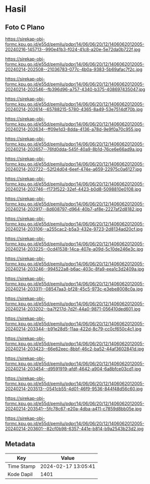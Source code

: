 # Hasil

## Foto C Plano

https://sirekap-obj-formc.kpu.go.id/e55d/pemilu/pdpr/14/06/06/20/12/1406062012005-20240216-145713--990e41b3-f024-41c8-a20e-5e72da0b722f.jpg

https://sirekap-obj-formc.kpu.go.id/e55d/pemilu/pdpr/14/06/06/20/12/1406062012005-20240214-202508--21036783-077c-4b0a-9383-5b69afac7f2c.jpg

https://sirekap-obj-formc.kpu.go.id/e55d/pemilu/pdpr/14/06/06/20/12/1406062012005-20240214-202546--fb396d96-a757-4340-b375-408697435047.jpg

https://sirekap-obj-formc.kpu.go.id/e55d/pemilu/pdpr/14/06/06/20/12/1406062012005-20240214-202614--65788215-5780-4365-8a49-53e7514df70b.jpg

https://sirekap-obj-formc.kpu.go.id/e55d/pemilu/pdpr/14/06/06/20/12/1406062012005-20240214-202634--ff09e1d3-8dda-4136-a78d-9e9f0a70c955.jpg

https://sirekap-obj-formc.kpu.go.id/e55d/pemilu/pdpr/14/06/06/20/12/1406062012005-20240214-202657--76fd0dda-545f-40a9-8b1d-76ce6e66ad9a.jpg

https://sirekap-obj-formc.kpu.go.id/e55d/pemilu/pdpr/14/06/06/20/12/1406062012005-20240214-202722--52f24d04-6eef-474e-a659-22975c0a6127.jpg

https://sirekap-obj-formc.kpu.go.id/e55d/pemilu/pdpr/14/06/06/20/12/1406062012005-20240214-202746--f173f522-32ef-4423-b0d8-5098810e0108.jpg

https://sirekap-obj-formc.kpu.go.id/e55d/pemilu/pdpr/14/06/06/20/12/1406062012005-20240214-202917--8d608797-d964-40b7-af8e-2227af2d8182.jpg

https://sirekap-obj-formc.kpu.go.id/e55d/pemilu/pdpr/14/06/06/20/12/1406062012005-20240214-203106--a255cac2-b5a3-432e-9723-2d8134ad20cf.jpg

https://sirekap-obj-formc.kpu.go.id/e55d/pemilu/pdpr/14/06/06/20/12/1406062012005-20240214-203225--0cd41538-14ca-407e-a09d-5c10de246e3c.jpg

https://sirekap-obj-formc.kpu.go.id/e55d/pemilu/pdpr/14/06/06/20/12/1406062012005-20240214-203246--994522a8-b6ac-403c-8fa9-eea1c3d2409a.jpg

https://sirekap-obj-formc.kpu.go.id/e55d/pemilu/pdpr/14/06/06/20/12/1406062012005-20240214-203311--08547aa3-bf28-45c5-973c-e3ebe8008c0a.jpg

https://sirekap-obj-formc.kpu.go.id/e55d/pemilu/pdpr/14/06/06/20/12/1406062012005-20240214-203202--ba7f217d-7d2f-44a0-9871-056410ded601.jpg

https://sirekap-obj-formc.kpu.go.id/e55d/pemilu/pdpr/14/06/06/20/12/1406062012005-20240214-203344--b91e28d5-11aa-422d-8c79-cc0cf650c4c1.jpg

https://sirekap-obj-formc.kpu.go.id/e55d/pemilu/pdpr/14/06/06/20/12/1406062012005-20240214-203423--66e62eec-8bbf-46c2-ba52-44af3602841d.jpg

https://sirekap-obj-formc.kpu.go.id/e55d/pemilu/pdpr/14/06/06/20/12/1406062012005-20240214-203454--d9591919-afdf-4642-a904-6a8bfce03cd1.jpg

https://sirekap-obj-formc.kpu.go.id/e55d/pemilu/pdpr/14/06/06/20/12/1406062012005-20240214-203513--0541cb55-4d01-46f9-9536-844f48d56c60.jpg

https://sirekap-obj-formc.kpu.go.id/e55d/pemilu/pdpr/14/06/06/20/12/1406062012005-20240214-203541--5fc78c67-e20a-4dba-a411-c7859d8bb05e.jpg

https://sirekap-obj-formc.kpu.go.id/e55d/pemilu/pdpr/14/06/06/20/12/1406062012005-20240214-203601--82cf0b98-6357-441e-b814-b9a2543b23d2.jpg


## Metadata

| Key        | Value               |
| ---------- | ------------------- |
| Time Stamp | 2024-02-17 13:05:41 |
| Kode Dapil | 1401                |



